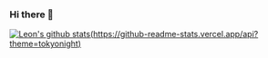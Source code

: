 ### Hi there 👋

<!--
**WnLeon/WnLeon** is a ✨ _special_ ✨ repository because its `README.md` (this file) appears on your GitHub profile.

Here are some ideas to get you started:

- 🔭 I’m currently working on ...
- 🌱 I’m currently learning ...
- 👯 I’m looking to collaborate on ...
- 🤔 I’m looking for help with ...
- 💬 Ask me about ...
- 📫 How to reach me: ...
- 😄 Pronouns: ...
- ⚡ Fun fact: ...
-->
[![Leon's github stats](https://github-readme-stats.vercel.app/api?username=WnLeon)(https://github-readme-stats.vercel.app/api?theme=tokyonight)
](https://github.com/anuraghazra/github-readme-stats)
